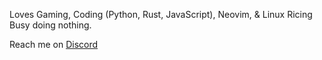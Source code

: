 Loves Gaming, Coding (Python, Rust, JavaScript), Neovim, & Linux Ricing \
Busy doing nothing.

Reach me on [Discord](https://discord.com/users/794913278371168257)

<!---
UnknownLITE/UnknownLITE is a ✨ special ✨ repository because its `README.md` (this file) appears on your GitHub profile.
You can click the Preview link to take a look at your changes.
--->
